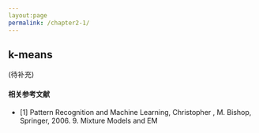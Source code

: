 ```yaml
---
layout:page
permalink: /chapter2-1/
---
```


## k-means
(待补充)<br>
#### 相关参考文献
- [1] Pattern Recognition and Machine Learning, Christopher , M. Bishop, Springer, 2006. 9. Mixture Models and EM
